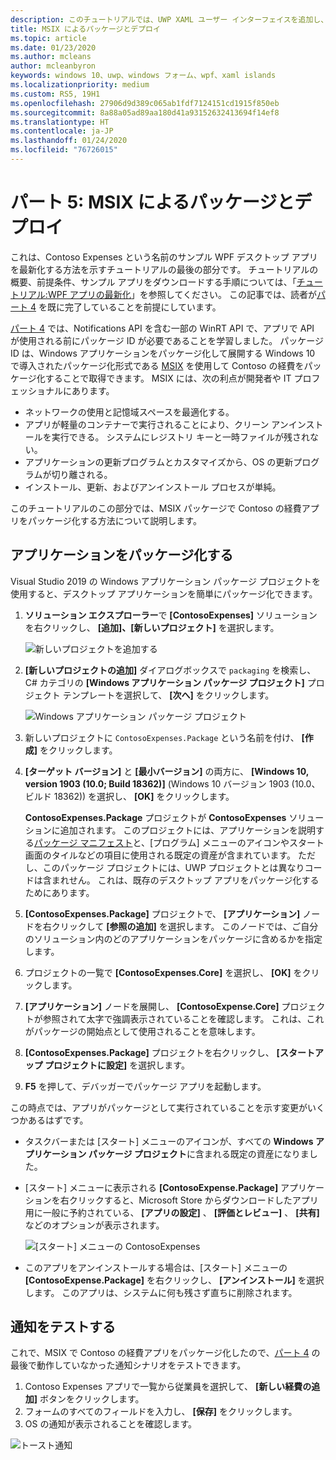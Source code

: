 ```yaml
---
description: このチュートリアルでは、UWP XAML ユーザー インターフェイスを追加し、MSIX パッケージを作成し、その他の最新のコンポーネントをお使いの WPF アプリに組み込む方法について説明します。
title: MSIX によるパッケージとデプロイ
ms.topic: article
ms.date: 01/23/2020
ms.author: mcleans
author: mcleanbyron
keywords: windows 10、uwp、windows フォーム、wpf、xaml islands
ms.localizationpriority: medium
ms.custom: RS5, 19H1
ms.openlocfilehash: 27906d9d389c065ab1fdf7124151cd1915f850eb
ms.sourcegitcommit: 8a88a05ad89aa180d41a93152632413694f14ef8
ms.translationtype: HT
ms.contentlocale: ja-JP
ms.lasthandoff: 01/24/2020
ms.locfileid: "76726015"
---
```

# <a name="part-5-package-and-deploy-with-msix"></a>パート 5: MSIX によるパッケージとデプロイ

これは、Contoso Expenses という名前のサンプル WPF デスクトップ アプリを最新化する方法を示すチュートリアルの最後の部分です。 チュートリアルの概要、前提条件、サンプル アプリをダウンロードする手順については、「[チュートリアル:WPF アプリの最新化](modernize-wpf-tutorial.md)」を参照してください。 この記事では、読者が[パート 4](modernize-wpf-tutorial-4.md) を既に完了していることを前提にしています。

[パート 4](modernize-wpf-tutorial-4.md) では、Notifications API を含む一部の WinRT API で、アプリで API が使用される前にパッケージ ID が必要であることを学習しました。 パッケージ ID は、Windows アプリケーションをパッケージ化して展開する Windows 10 で導入されたパッケージ化形式である [MSIX](https://docs.microsoft.com/windows/msix) を使用して Contoso の経費をパッケージ化することで取得できます。 MSIX には、次の利点が開発者や IT プロフェッショナルにあります。

- ネットワークの使用と記憶域スペースを最適化する。
- アプリが軽量のコンテナーで実行されることにより、クリーン アンインストールを実行できる。 システムにレジストリ キーと一時ファイルが残されない。
- アプリケーションの更新プログラムとカスタマイズから、OS の更新プログラムが切り離される。
- インストール、更新、およびアンインストール プロセスが単純。

このチュートリアルのこの部分では、MSIX パッケージで Contoso の経費アプリをパッケージ化する方法について説明します。

## <a name="package-the-application"></a>アプリケーションをパッケージ化する

Visual Studio 2019 の Windows アプリケーション パッケージ プロジェクトを使用すると、デスクトップ アプリケーションを簡単にパッケージ化できます。 

1. **ソリューション エクスプローラー**で **[ContosoExpenses]** ソリューションを右クリックし、 **[追加]、[新しいプロジェクト]** を選択します。

    ![新しいプロジェクトを追加する](images/wpf-modernize-tutorial/AddNewProject.png)

3. **[新しいプロジェクトの追加]** ダイアログボックスで `packaging` を検索し、C# カテゴリの **[Windows アプリケーション パッケージ プロジェクト]** プロジェクト テンプレートを選択して、 **[次へ]** をクリックします。

    ![Windows アプリケーション パッケージ プロジェクト](images/wpf-modernize-tutorial/WAP.png)

4. 新しいプロジェクトに `ContosoExpenses.Package` という名前を付け、 **[作成]** をクリックします。

5. **[ターゲット バージョン]** と **[最小バージョン]** の両方に、 **[Windows 10, version 1903 (10.0; Build 18362)]** \(Windows 10 バージョン 1903 (10.0、ビルド 18362)\) を選択し、 **[OK]** をクリックします。

    **ContosoExpenses.Package** プロジェクトが **ContosoExpenses** ソリューションに追加されます。 このプロジェクトには、アプリケーションを説明する[パッケージ マニフェスト](https://docs.microsoft.com/uwp/schemas/appxpackage/uapmanifestschema/schema-root)と、[プログラム] メニューのアイコンやスタート画面のタイルなどの項目に使用される既定の資産が含まれています。 ただし、このパッケージ プロジェクトには、UWP プロジェクトとは異なりコードは含まれせん。 これは、既存のデスクトップ アプリをパッケージ化するためにあります。

6. **[ContosoExpenses.Package]** プロジェクトで、 **[アプリケーション]** ノードを右クリックして **[参照の追加]** を選択します。 このノードでは、ご自分のソリューション内のどのアプリケーションをパッケージに含めるかを指定します。

6. プロジェクトの一覧で **[ContosoExpenses.Core]** を選択し、 **[OK]** をクリックします。

7. **[アプリケーション]** ノードを展開し、 **[ContosoExpense.Core]** プロジェクトが参照されて太字で強調表示されていることを確認します。 これは、これがパッケージの開始点として使用されることを意味します。

8. **[ContosoExpenses.Package]** プロジェクトを右クリックし、 **[スタートアップ プロジェクトに設定]** を選択します。

9. **F5** を押して、デバッガーでパッケージ アプリを起動します。

この時点では、アプリがパッケージとして実行されていることを示す変更がいくつかあるはずです。

- タスクバーまたは [スタート] メニューのアイコンが、すべての **Windows アプリケーション パッケージ プロジェクト**に含まれる既定の資産になりました。
- [スタート] メニューに表示される **[ContosoExpense.Package]** アプリケーションを右クリックすると、Microsoft Store からダウンロードしたアプリ用に一般に予約されている、 **[アプリの設定]** 、 **[評価とレビュー]** 、 **[共有]** などのオプションが表示されます。

    ![[スタート] メニューの ContosoExpenses](images/wpf-modernize-tutorial/StartMenu.png)

- このアプリをアンインストールする場合は、[スタート] メニューの **[ContosoExpense.Package]** を右クリックし、 **[アンインストール]** を選択します。 このアプリは、システムに何も残さず直ちに削除されます。

## <a name="test-the-notification"></a>通知をテストする

これで、MSIX で Contoso の経費アプリをパッケージ化したので、[パート 4](modernize-wpf-tutorial-4.md) の最後で動作していなかった通知シナリオをテストできます。

1. Contoso Expenses アプリで一覧から従業員を選択して、 **[新しい経費の追加]** ボタンをクリックします。
2. フォームのすべてのフィールドを入力し、 **[保存]** をクリックします。
3. OS の通知が表示されることを確認します。

![トースト通知](images/wpf-modernize-tutorial/ToastNotification.png)
